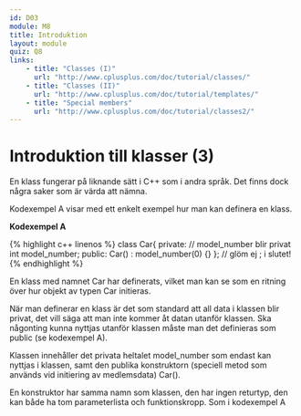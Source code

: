 ```yaml
---
id: D03
module: M8
title: Introduktion
layout: module
quiz: Q8
links:
    - title: "Classes (I)"
      url: "http://www.cplusplus.com/doc/tutorial/classes/" 
    - title: "Classes (II)"
      url: "http://www.cplusplus.com/doc/tutorial/templates/"
    - title: "Special members"
      url: "http://www.cplusplus.com/doc/tutorial/classes2/" 
---
```

# Introduktion till klasser (3)

En klass fungerar på liknande sätt i C++ som i andra språk. 
Det finns dock några saker som är värda att nämna.

Kodexempel A visar med ett enkelt exempel hur man kan definera en klass.

__Kodexempel A__

{% highlight c++ linenos %}
class Car{
private: // model_number blir privat
    int model_number;
public:
    Car() : model_number(0) {}
}; // glöm ej ; i slutet!
{% endhighlight %}

En klass med namnet Car har definerats, vilket man kan se som en ritning över hur objekt av typen Car initieras.

När man definerar en klass är det som standard att all data i klassen blir privat, 
det vill säga att man inte kommer åt datan utanför klassen. 
Ska någonting kunna nyttjas utanför klassen måste man det definieras som public (se kodexempel A).

Klassen innehåller det privata heltalet model_number som endast kan nyttjas i klassen, 
samt den publika konstruktorn (speciell metod som används vid initiering av medlemsdata) Car().

En konstruktor har samma namn som klassen, den har ingen returtyp, den kan både ha tom parameterlista och funktionskropp. 
Som i kodexempel A

